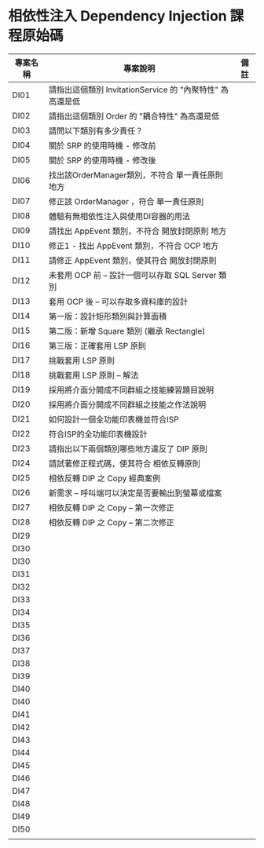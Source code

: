 # 相依性注入 Dependency Injection 課程原始碼

|專案名稱|專案說明|備註|
|-|-|-|
|DI01|請指出這個類別 InvitationService 的 "內聚特性" 為高還是低||
|DI02|請指出這個類別 Order 的 "耦合特性" 為高還是低||
|DI03|請問以下類別有多少責任？||
|DI04|關於 SRP 的使用時機 - 修改前||
|DI05|關於 SRP 的使用時機 - 修改後||
|DI06|找出該OrderManager類別，不符合 單一責任原則 地方||
|DI07|修正該 OrderManager ，符合 單一責任原則||
|DI08|體驗有無相依性注入與使用DI容器的用法||
|DI09|請找出 AppEvent 類別，不符合 開放封閉原則 地方||
|DI10|修正1 - 找出 AppEvent 類別，不符合 OCP 地方||
|DI11|請修正 AppEvent 類別，使其符合 開放封閉原則||
|DI12|未套用 OCP 前 – 設計一個可以存取 SQL Server 類別||
|DI13|套用 OCP 後 – 可以存取多資料庫的設計||
|DI14|第一版：設計矩形類別與計算面積||
|DI15|第二版：新增 Square 類別 (繼承 Rectangle)||
|DI16|第三版：正確套用 LSP 原則||
|DI17|挑戰套用 LSP 原則||
|DI18|挑戰套用 LSP 原則 – 解法||
|DI19|採用將介面分開成不同群組之技能練習題目說明||
|DI20|採用將介面分開成不同群組之技能之作法說明||
|DI21|如何設計一個全功能印表機並符合ISP||
|DI22|符合ISP的全功能印表機設計||
|DI23|請指出以下兩個類別哪些地方違反了 DIP 原則||
|DI24|請試著修正程式碼，使其符合 相依反轉原則||
|DI25|相依反轉 DIP 之 Copy 經典案例||
|DI26|新需求 – 呼叫端可以決定是否要輸出到螢幕或檔案||
|DI27|相依反轉 DIP 之 Copy – 第一次修正||
|DI28|相依反轉 DIP 之 Copy – 第二次修正||
|DI29|||
|DI30|||
|DI30|||
|DI31|||
|DI32|||
|DI33|||
|DI34|||
|DI35|||
|DI36|||
|DI37|||
|DI38|||
|DI39|||
|DI40|||
|DI40|||
|DI41|||
|DI42|||
|DI43|||
|DI44|||
|DI45|||
|DI46|||
|DI47|||
|DI48|||
|DI49|||
|DI50|||
||||

